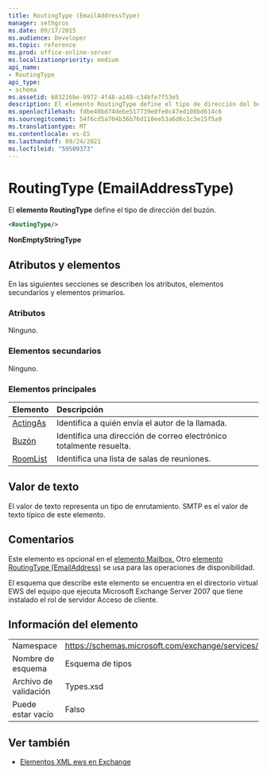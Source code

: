 ```yaml
---
title: RoutingType (EmailAddressType)
manager: sethgros
ms.date: 09/17/2015
ms.audience: Developer
ms.topic: reference
ms.prod: office-online-server
ms.localizationpriority: medium
api_name:
- RoutingType
api_type:
- schema
ms.assetid: 683216be-9972-4f48-a148-c34bfe7f53e5
description: El elemento RoutingType define el tipo de dirección del buzón.
ms.openlocfilehash: fdbe40bd74debe517739e0fe0c47ed108bd614c6
ms.sourcegitcommit: 54f6cd5a704b36b76d110ee53a6d6c1c3e15f5a9
ms.translationtype: MT
ms.contentlocale: es-ES
ms.lasthandoff: 09/24/2021
ms.locfileid: "59509373"
---
```

# <a name="routingtype-emailaddresstype"></a>RoutingType (EmailAddressType)

El **elemento RoutingType** define el tipo de dirección del buzón. 
  
```XML
<RoutingType/>
```

 **NonEmptyStringType**
## <a name="attributes-and-elements"></a>Atributos y elementos

En las siguientes secciones se describen los atributos, elementos secundarios y elementos primarios.
  
### <a name="attributes"></a>Atributos

Ninguno.
  
### <a name="child-elements"></a>Elementos secundarios

Ninguno.
  
### <a name="parent-elements"></a>Elementos principales

|**Elemento**|**Descripción**|
|:-----|:-----|
|[ActingAs](actingas.md) <br/> |Identifica a quién envía el autor de la llamada.  <br/> |
|[Buzón](mailbox.md) <br/> |Identifica una dirección de correo electrónico totalmente resuelta.  <br/> |
|[RoomList](roomlist.md) <br/> |Identifica una lista de salas de reuniones.  <br/> |
   
## <a name="text-value"></a>Valor de texto

El valor de texto representa un tipo de enrutamiento. SMTP es el valor de texto típico de este elemento.
  
## <a name="remarks"></a>Comentarios

Este elemento es opcional en el [elemento Mailbox.](mailbox.md) Otro [elemento RoutingType (EmailAddress)](routingtype-emailaddress.md) se usa para las operaciones de disponibilidad. 
  
El esquema que describe este elemento se encuentra en el directorio virtual EWS del equipo que ejecuta Microsoft Exchange Server 2007 que tiene instalado el rol de servidor Acceso de cliente.
  
## <a name="element-information"></a>Información del elemento

|||
|:-----|:-----|
|Namespace  <br/> |https://schemas.microsoft.com/exchange/services/2006/types  <br/> |
|Nombre de esquema  <br/> |Esquema de tipos  <br/> |
|Archivo de validación  <br/> |Types.xsd  <br/> |
|Puede estar vacío  <br/> |Falso  <br/> |
   
## <a name="see-also"></a>Ver también



- [Elementos XML ews en Exchange](ews-xml-elements-in-exchange.md)

